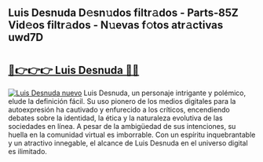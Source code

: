 ## Luis Desnuda D𝚎sn𝚞dos filtr𝚊dos - Parts-85Z Vid𝚎os filtr𝚊dos - N𝚞evas f𝚘tos atr𝚊ctivas uwd7D

# <h2><a href="http://mb4brr4.tromn.icu/?c=Luis+Desnuda">🔗👉👉👉 Luis Desnuda 🔗🔗</a></h2>

[![Luis Desnuda nuevo](https://i.imgur.com/pEAQMta.gif)](http://mb4brr4.tromn.icu/?c=Luis+Desnuda)
Luis Desnuda, un personaje intrigante y polémico, elude la definición fácil. Su uso pionero de los medios digitales para la autoexpresión ha cautivado y enfurecido a los críticos, encendiendo debates sobre la identidad, la ética y la naturaleza evolutiva de las sociedades en línea. A pesar de la ambigüedad de sus intenciones, su huella en la comunidad virtual es imborrable. Con un espíritu inquebrantable y un atractivo innegable, el alcance de Luis Desnuda en el universo digital es ilimitado.
